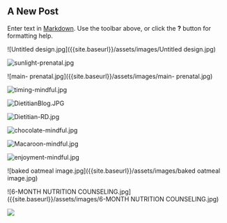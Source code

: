 ## A New Post

Enter text in [Markdown](http://daringfireball.net/projects/markdown/). Use the toolbar above, or click the **?** button for formatting help.

![Untitled design.jpg]({{site.baseurl}}/assets/images/Untitled design.jpg)

![sunlight-prenatal.jpg]({{site.baseurl}}/assets/images/sunlight-prenatal.jpg)

![main- prenatal.jpg]({{site.baseurl}}/assets/images/main- prenatal.jpg)

![timing-mindful.jpg]({{site.baseurl}}/assets/images/timing-mindful.jpg)

![DietitianBlog.JPG]({{site.baseurl}}/assets/images/DietitianBlog.JPG)

![Dietitian-RD.jpg]({{site.baseurl}}/assets/images/Dietitian-RD.jpg)

![chocolate-mindful.jpg]({{site.baseurl}}/assets/images/chocolate-mindful.jpg)

![Macaroon-mindful.jpg]({{site.baseurl}}/assets/images/Macaroon-mindful.jpg)

![enjoyment-mindful.jpg]({{site.baseurl}}/assets/images/enjoyment-mindful.jpg)

![baked oatmeal image.jpg]({{site.baseurl}}/assets/images/baked oatmeal image.jpg)

![6-MONTH NUTRITION COUNSELING.jpg]({{site.baseurl}}/assets/images/6-MONTH NUTRITION COUNSELING.jpg)

![]({{site.baseurl}}/assets/images/3-MONTH%20NUTRITION%20COUNSELING.jpg)
